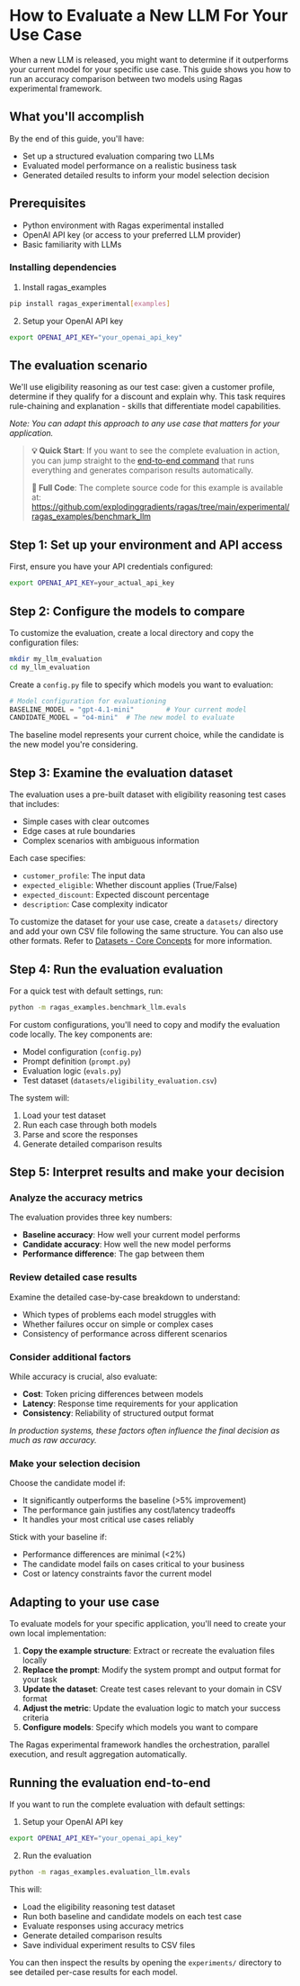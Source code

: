 # How to Evaluate a New LLM For Your Use Case

When a new LLM is released, you might want to determine if it outperforms your current model for your specific use case. This guide shows you how to run an accuracy comparison between two models using Ragas experimental framework.

## What you'll accomplish

By the end of this guide, you'll have:

- Set up a structured evaluation comparing two LLMs
- Evaluated model performance on a realistic business task
- Generated detailed results to inform your model selection decision

## Prerequisites

- Python environment with Ragas experimental installed
- OpenAI API key (or access to your preferred LLM provider)
- Basic familiarity with LLMs

### Installing dependencies

1. Install ragas_examples 
```bash
pip install ragas_experimental[examples]
```
2. Setup your OpenAI API key
```bash
export OPENAI_API_KEY="your_openai_api_key"
```

## The evaluation scenario

We'll use eligibility reasoning as our test case: given a customer profile, determine if they qualify for a discount and explain why. This task requires rule-chaining and explanation - skills that differentiate model capabilities.

*Note: You can adapt this approach to any use case that matters for your application.*

> **💡 Quick Start**: If you want to see the complete evaluation in action, you can jump straight to the [end-to-end command](#running-the-evaluation-end-to-end) that runs everything and generates comparison results automatically.
> 
> **📁 Full Code**: The complete source code for this example is available at: https://github.com/explodinggradients/ragas/tree/main/experimental/ragas_examples/benchmark_llm

## Step 1: Set up your environment and API access

First, ensure you have your API credentials configured:

```bash
export OPENAI_API_KEY=your_actual_api_key
```

## Step 2: Configure the models to compare

To customize the evaluation, create a local directory and copy the configuration files:

```bash
mkdir my_llm_evaluation
cd my_llm_evaluation
```

Create a `config.py` file to specify which models you want to evaluation:

```python
# Model configuration for evaluationing
BASELINE_MODEL = "gpt-4.1-mini"        # Your current model
CANDIDATE_MODEL = "o4-mini"  # The new model to evaluate
```

The baseline model represents your current choice, while the candidate is the new model you're considering.

## Step 3: Examine the evaluation dataset

The evaluation uses a pre-built dataset with eligibility reasoning test cases that includes:

- Simple cases with clear outcomes
- Edge cases at rule boundaries  
- Complex scenarios with ambiguous information

Each case specifies:

- `customer_profile`: The input data
- `expected_eligible`: Whether discount applies (True/False)
- `expected_discount`: Expected discount percentage
- `description`: Case complexity indicator

To customize the dataset for your use case, create a `datasets/` directory and add your own CSV file following the same structure. You can also use other formats. Refer to [Datasets - Core Concepts](../core_concepts/datasets.md) for more information. 

## Step 4: Run the evaluation evaluation

For a quick test with default settings, run:

```bash
python -m ragas_examples.benchmark_llm.evals
```

For custom configurations, you'll need to copy and modify the evaluation code locally. The key components are:

- Model configuration (`config.py`)
- Prompt definition (`prompt.py`) 
- Evaluation logic (`evals.py`)
- Test dataset (`datasets/eligibility_evaluation.csv`)

The system will:

1. Load your test dataset
2. Run each case through both models  
3. Parse and score the responses
4. Generate detailed comparison results

## Step 5: Interpret results and make your decision

### Analyze the accuracy metrics

The evaluation provides three key numbers:
- **Baseline accuracy**: How well your current model performs
- **Candidate accuracy**: How well the new model performs  
- **Performance difference**: The gap between them

### Review detailed case results

Examine the detailed case-by-case breakdown to understand:
- Which types of problems each model struggles with
- Whether failures occur on simple or complex cases
- Consistency of performance across different scenarios

### Consider additional factors

While accuracy is crucial, also evaluate:
- **Cost**: Token pricing differences between models
- **Latency**: Response time requirements for your application
- **Consistency**: Reliability of structured output format

*In production systems, these factors often influence the final decision as much as raw accuracy.*

### Make your selection decision

Choose the candidate model if:
- It significantly outperforms the baseline (>5% improvement)
- The performance gain justifies any cost/latency tradeoffs
- It handles your most critical use cases reliably

Stick with your baseline if:
- Performance differences are minimal (<2%)
- The candidate model fails on cases critical to your business
- Cost or latency constraints favor the current model

## Adapting to your use case

To evaluate models for your specific application, you'll need to create your own local implementation:

1. **Copy the example structure**: Extract or recreate the evaluation files locally
2. **Replace the prompt**: Modify the system prompt and output format for your task
3. **Update the dataset**: Create test cases relevant to your domain in CSV format
4. **Adjust the metric**: Update the evaluation logic to match your success criteria
5. **Configure models**: Specify which models you want to compare

The Ragas experimental framework handles the orchestration, parallel execution, and result aggregation automatically.

## Running the evaluation end-to-end

If you want to run the complete evaluation with default settings:

1. Setup your OpenAI API key
```bash
export OPENAI_API_KEY="your_openai_api_key"
```
2. Run the evaluation
```bash
python -m ragas_examples.evaluation_llm.evals
```

This will:

- Load the eligibility reasoning test dataset
- Run both baseline and candidate models on each test case
- Evaluate responses using accuracy metrics
- Generate detailed comparison results
- Save individual experiment results to CSV files

You can then inspect the results by opening the `experiments/` directory to see detailed per-case results for each model.
